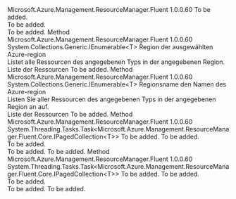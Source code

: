 <Type Name="ISupportsListingByRegion&lt;T&gt;" FullName="Microsoft.Azure.Management.ResourceManager.Fluent.Core.CollectionActions.ISupportsListingByRegion&lt;T&gt;">
  <TypeSignature Language="C#" Value="public interface ISupportsListingByRegion&lt;T&gt;" />
  <TypeSignature Language="ILAsm" Value=".class public interface auto ansi abstract ISupportsListingByRegion`1&lt;T&gt;" />
  <TypeSignature Language="DocId" Value="T:Microsoft.Azure.Management.ResourceManager.Fluent.Core.CollectionActions.ISupportsListingByRegion`1" />
  <TypeSignature Language="VB.NET" Value="Public Interface ISupportsListingByRegion(Of T)" />
  <TypeSignature Language="F#" Value="type ISupportsListingByRegion&lt;'T&gt; = interface" />
  <AssemblyInfo>
    <AssemblyName>Microsoft.Azure.Management.ResourceManager.Fluent</AssemblyName>
    <AssemblyVersion>1.0.0.60</AssemblyVersion>
  </AssemblyInfo>
  <TypeParameters>
    <TypeParameter Name="T" />
  </TypeParameters>
  <Interfaces />
  <Docs>
    <typeparam name="T">To be added.</typeparam>
    <summary>To be added.</summary>
    <remarks>To be added.</remarks>
  </Docs>
  <Members>
    <Member MemberName="ListByRegion">
      <MemberSignature Language="C#" Value="public System.Collections.Generic.IEnumerable&lt;T&gt; ListByRegion (Microsoft.Azure.Management.ResourceManager.Fluent.Core.Region region);" />
      <MemberSignature Language="ILAsm" Value=".method public hidebysig newslot virtual instance class System.Collections.Generic.IEnumerable`1&lt;!T&gt; ListByRegion(class Microsoft.Azure.Management.ResourceManager.Fluent.Core.Region region) cil managed" />
      <MemberSignature Language="DocId" Value="M:Microsoft.Azure.Management.ResourceManager.Fluent.Core.CollectionActions.ISupportsListingByRegion`1.ListByRegion(Microsoft.Azure.Management.ResourceManager.Fluent.Core.Region)" />
      <MemberSignature Language="F#" Value="abstract member ListByRegion : Microsoft.Azure.Management.ResourceManager.Fluent.Core.Region -&gt; seq&lt;'T&gt;" Usage="iSupportsListingByRegion.ListByRegion region" />
      <MemberType>Method</MemberType>
      <AssemblyInfo>
        <AssemblyName>Microsoft.Azure.Management.ResourceManager.Fluent</AssemblyName>
        <AssemblyVersion>1.0.0.60</AssemblyVersion>
      </AssemblyInfo>
      <ReturnValue>
        <ReturnType>System.Collections.Generic.IEnumerable&lt;T&gt;</ReturnType>
      </ReturnValue>
      <Parameters>
        <Parameter Name="region" Type="Microsoft.Azure.Management.ResourceManager.Fluent.Core.Region" />
      </Parameters>
      <Docs>
        <param name="region">Region der ausgewählten Azure-region</param>
        <summary>
            Listet alle Ressourcen des angegebenen Typs in der angegebenen Region.
            </summary>
        <returns>Liste der Ressourcen</returns>
        <remarks>To be added.</remarks>
      </Docs>
    </Member>
    <Member MemberName="ListByRegion">
      <MemberSignature Language="C#" Value="public System.Collections.Generic.IEnumerable&lt;T&gt; ListByRegion (string regionName);" />
      <MemberSignature Language="ILAsm" Value=".method public hidebysig newslot virtual instance class System.Collections.Generic.IEnumerable`1&lt;!T&gt; ListByRegion(string regionName) cil managed" />
      <MemberSignature Language="DocId" Value="M:Microsoft.Azure.Management.ResourceManager.Fluent.Core.CollectionActions.ISupportsListingByRegion`1.ListByRegion(System.String)" />
      <MemberSignature Language="VB.NET" Value="Public Function ListByRegion (regionName As String) As IEnumerable(Of T)" />
      <MemberSignature Language="F#" Value="abstract member ListByRegion : string -&gt; seq&lt;'T&gt;" Usage="iSupportsListingByRegion.ListByRegion regionName" />
      <MemberType>Method</MemberType>
      <AssemblyInfo>
        <AssemblyName>Microsoft.Azure.Management.ResourceManager.Fluent</AssemblyName>
        <AssemblyVersion>1.0.0.60</AssemblyVersion>
      </AssemblyInfo>
      <ReturnValue>
        <ReturnType>System.Collections.Generic.IEnumerable&lt;T&gt;</ReturnType>
      </ReturnValue>
      <Parameters>
        <Parameter Name="regionName" Type="System.String" />
      </Parameters>
      <Docs>
        <param name="regionName">Regionsname den Namen des Azure-region</param>
        <summary>
            Listen Sie aller Ressourcen des angegebenen Typs in der angegebenen Region an auf.
            </summary>
        <returns>Liste der Ressourcen</returns>
        <remarks>To be added.</remarks>
      </Docs>
    </Member>
    <Member MemberName="ListByRegionAsync">
      <MemberSignature Language="C#" Value="public System.Threading.Tasks.Task&lt;Microsoft.Azure.Management.ResourceManager.Fluent.Core.IPagedCollection&lt;T&gt;&gt; ListByRegionAsync (Microsoft.Azure.Management.ResourceManager.Fluent.Core.Region region, System.Threading.CancellationToken cancellationToken = null);" />
      <MemberSignature Language="ILAsm" Value=".method public hidebysig newslot virtual instance class System.Threading.Tasks.Task`1&lt;class Microsoft.Azure.Management.ResourceManager.Fluent.Core.IPagedCollection`1&lt;!T&gt;&gt; ListByRegionAsync(class Microsoft.Azure.Management.ResourceManager.Fluent.Core.Region region, valuetype System.Threading.CancellationToken cancellationToken) cil managed" />
      <MemberSignature Language="DocId" Value="M:Microsoft.Azure.Management.ResourceManager.Fluent.Core.CollectionActions.ISupportsListingByRegion`1.ListByRegionAsync(Microsoft.Azure.Management.ResourceManager.Fluent.Core.Region,System.Threading.CancellationToken)" />
      <MemberSignature Language="F#" Value="abstract member ListByRegionAsync : Microsoft.Azure.Management.ResourceManager.Fluent.Core.Region * System.Threading.CancellationToken -&gt; System.Threading.Tasks.Task&lt;Microsoft.Azure.Management.ResourceManager.Fluent.Core.IPagedCollection&lt;'T&gt;&gt;" Usage="iSupportsListingByRegion.ListByRegionAsync (region, cancellationToken)" />
      <MemberType>Method</MemberType>
      <AssemblyInfo>
        <AssemblyName>Microsoft.Azure.Management.ResourceManager.Fluent</AssemblyName>
        <AssemblyVersion>1.0.0.60</AssemblyVersion>
      </AssemblyInfo>
      <ReturnValue>
        <ReturnType>System.Threading.Tasks.Task&lt;Microsoft.Azure.Management.ResourceManager.Fluent.Core.IPagedCollection&lt;T&gt;&gt;</ReturnType>
      </ReturnValue>
      <Parameters>
        <Parameter Name="region" Type="Microsoft.Azure.Management.ResourceManager.Fluent.Core.Region" />
        <Parameter Name="cancellationToken" Type="System.Threading.CancellationToken" />
      </Parameters>
      <Docs>
        <param name="region">To be added.</param>
        <param name="cancellationToken">To be added.</param>
        <summary>To be added.</summary>
        <returns>To be added.</returns>
        <remarks>To be added.</remarks>
      </Docs>
    </Member>
    <Member MemberName="ListByRegionAsync">
      <MemberSignature Language="C#" Value="public System.Threading.Tasks.Task&lt;Microsoft.Azure.Management.ResourceManager.Fluent.Core.IPagedCollection&lt;T&gt;&gt; ListByRegionAsync (string region, System.Threading.CancellationToken cancellationToken = null);" />
      <MemberSignature Language="ILAsm" Value=".method public hidebysig newslot virtual instance class System.Threading.Tasks.Task`1&lt;class Microsoft.Azure.Management.ResourceManager.Fluent.Core.IPagedCollection`1&lt;!T&gt;&gt; ListByRegionAsync(string region, valuetype System.Threading.CancellationToken cancellationToken) cil managed" />
      <MemberSignature Language="DocId" Value="M:Microsoft.Azure.Management.ResourceManager.Fluent.Core.CollectionActions.ISupportsListingByRegion`1.ListByRegionAsync(System.String,System.Threading.CancellationToken)" />
      <MemberSignature Language="F#" Value="abstract member ListByRegionAsync : string * System.Threading.CancellationToken -&gt; System.Threading.Tasks.Task&lt;Microsoft.Azure.Management.ResourceManager.Fluent.Core.IPagedCollection&lt;'T&gt;&gt;" Usage="iSupportsListingByRegion.ListByRegionAsync (region, cancellationToken)" />
      <MemberType>Method</MemberType>
      <AssemblyInfo>
        <AssemblyName>Microsoft.Azure.Management.ResourceManager.Fluent</AssemblyName>
        <AssemblyVersion>1.0.0.60</AssemblyVersion>
      </AssemblyInfo>
      <ReturnValue>
        <ReturnType>System.Threading.Tasks.Task&lt;Microsoft.Azure.Management.ResourceManager.Fluent.Core.IPagedCollection&lt;T&gt;&gt;</ReturnType>
      </ReturnValue>
      <Parameters>
        <Parameter Name="region" Type="System.String" />
        <Parameter Name="cancellationToken" Type="System.Threading.CancellationToken" />
      </Parameters>
      <Docs>
        <param name="region">To be added.</param>
        <param name="cancellationToken">To be added.</param>
        <summary>To be added.</summary>
        <returns>To be added.</returns>
        <remarks>To be added.</remarks>
      </Docs>
    </Member>
  </Members>
</Type>